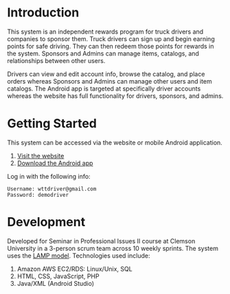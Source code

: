 # Introduction 
This system is an independent rewards program for truck drivers and companies to sponsor them.
Truck drivers can sign up and begin earning points for safe driving. They can then redeem those points for rewards in the system.
Sponsors and Admins can manage items, catalogs, and relationships between other users.

Drivers can view and edit account info, browse the catalog, and place orders whereas Sponsors and Admins can manage other users and item catalogs. The Android app is targeted at specifically driver accounts whereas the website has full functionality for drivers, sponsors, and admins.

# Getting Started
This system can be accessed via the website or mobile Android application.
1.	[Visit the website](http://ec2-54-234-169-204.compute-1.amazonaws.com/DesktopSite.php)
2.	[Download the Android app](AppBuilds/wtt1.0.apk)

Log in with the following info:

    Username: wttdriver@gmail.com
    Password: demodriver

# Development
Developed for Seminar in Professional Issues II course at Clemson University in a 3-person scrum team across 10 weekly sprints.
The system uses the [LAMP model](https://en.wikipedia.org/wiki/LAMP_(software_bundle)).
Technologies used include:
1. Amazon AWS EC2/RDS: Linux/Unix, SQL
2. HTML, CSS, JavaScript, PHP
3. Java/XML (Android Studio)
